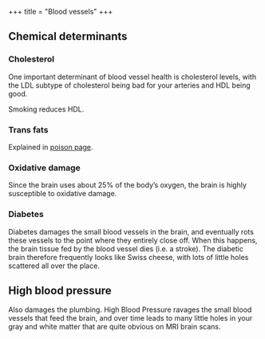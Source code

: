 +++
title = "Blood vessels"
+++

## Chemical determinants
### Cholesterol
One important determinant of blood vessel health is cholesterol levels,
with the LDL subtype of cholesterol being bad for your arteries and HDL
being good.

Smoking reduces HDL.

### Trans fats
Explained in [poison page](../../skills/food/poisons/).

### Oxidative damage
Since the brain uses about 25% of the body’s oxygen, the brain is highly
susceptible to oxidative damage.

### Diabetes

Diabetes damages the small blood vessels in the brain, and eventually
rots these vessels to the point where they entirely close off. When this
happens, the brain tissue fed by the blood vessel dies (i.e. a stroke).
The diabetic brain therefore frequently looks like Swiss cheese, with
lots of little holes scattered all over the place.

## High blood pressure
Also damages the plumbing. High Blood Pressure ravages the small blood vessels that feed the brain, and over time leads to many little holes in your gray and white matter that are quite obvious on MRI brain scans. 

